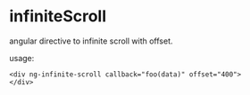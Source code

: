 # infiniteScroll
angular directive to infinite scroll with offset.

usage:
```
<div ng-infinite-scroll callback="foo(data)" offset="400">
</div>
```
